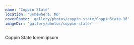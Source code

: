 ```yaml
---
name: 'Coppin State'
location: 'Somewhere, MD'
coverPhoto: 'gallery/photos/coppin-state/CoppinState-16'
imageDir: 'gallery/photos/coppin-state/'
---
```


Coppin State lorem ipsum
